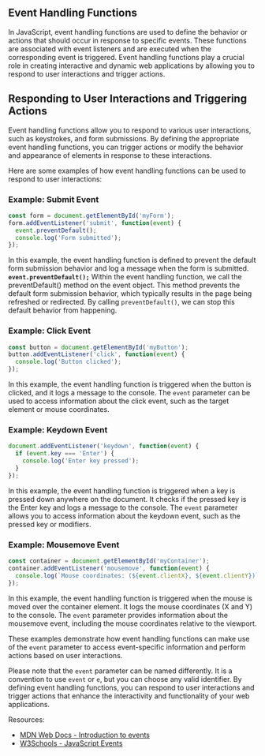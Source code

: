## Event Handling Functions

In JavaScript, event handling functions are used to define the behavior or actions that should occur in response to specific events. These functions are associated with event listeners and are executed when the corresponding event is triggered. Event handling functions play a crucial role in creating interactive and dynamic web applications by allowing you to respond to user interactions and trigger actions.

## Responding to User Interactions and Triggering Actions

Event handling functions allow you to respond to various user interactions, such as keystrokes, and form submissions. By defining the appropriate event handling functions, you can trigger actions or modify the behavior and appearance of elements in response to these interactions.

Here are some examples of how event handling functions can be used to respond to user interactions:

### Example: Submit Event

```javascript
const form = document.getElementById('myForm');
form.addEventListener('submit', function(event) {
  event.preventDefault();
  console.log('Form submitted');
});
```

In this example, the event handling function is defined to prevent the default form submission behavior and log a message when the form is submitted. **`event.preventDefault();`** Within the event handling function, we call the preventDefault() method on the event object. This method prevents the default form submission behavior, which typically results in the page being refreshed or redirected. By calling `preventDefault()`, we can stop this default behavior from happening.

### Example: Click Event

```javascript
const button = document.getElementById('myButton');
button.addEventListener('click', function(event) {
  console.log('Button clicked');
});
```

In this example, the event handling function is triggered when the button is clicked, and it logs a message to the console. The `event` parameter can be used to access information about the click event, such as the target element or mouse coordinates.

### Example: Keydown Event

```javascript
document.addEventListener('keydown', function(event) {
  if (event.key === 'Enter') {
    console.log('Enter key pressed');
  }
});
```

In this example, the event handling function is triggered when a key is pressed down anywhere on the document. It checks if the pressed key is the Enter key and logs a message to the console. The `event` parameter allows you to access information about the keydown event, such as the pressed key or modifiers.

### Example: Mousemove Event

```javascript
const container = document.getElementById('myContainer');
container.addEventListener('mousemove', function(event) {
  console.log(`Mouse coordinates: (${event.clientX}, ${event.clientY})`);
});
```

In this example, the event handling function is triggered when the mouse is moved over the container element. It logs the mouse coordinates (X and Y) to the console. The `event` parameter provides information about the mousemove event, including the mouse coordinates relative to the viewport.

These examples demonstrate how event handling functions can make use of the `event` parameter to access event-specific information and perform actions based on user interactions.

Please note that the `event` parameter can be named differently. It is a convention to use `event` or `e`, but you can choose any valid identifier. By defining event handling functions, you can respond to user interactions and trigger actions that enhance the interactivity and functionality of your web applications.

Resources:
- [MDN Web Docs - Introduction to events](https://developer.mozilla.org/en-US/docs/Learn/JavaScript/Building_blocks/Events)
- [W3Schools - JavaScript Events](https://www.w3schools.com/js/js_events.asp)
